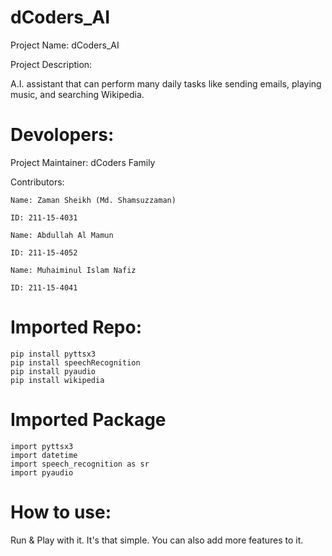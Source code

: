 # dCoders_AI
Project Name: dCoders_AI

Project Description:

A.I. assistant that can perform many daily tasks like sending emails, playing music, and searching Wikipedia.

# Devolopers:

Project Maintainer: dCoders Family

Contributors:

    Name: Zaman Sheikh (Md. Shamsuzzaman)

    ID: 211-15-4031

    Name: Abdullah Al Mamun

    ID: 211-15-4052

    Name: Muhaiminul Islam Nafiz
    
    ID: 211-15-4041


# Imported Repo:
    pip install pyttsx3
    pip install speechRecognition
    pip install pyaudio
    pip install wikipedia


# Imported Package
    import pyttsx3
    import datetime
    import speech_recognition as sr
    import pyaudio
 

# How to use:
Run & Play with it. It's that simple. You can also add more features to it.